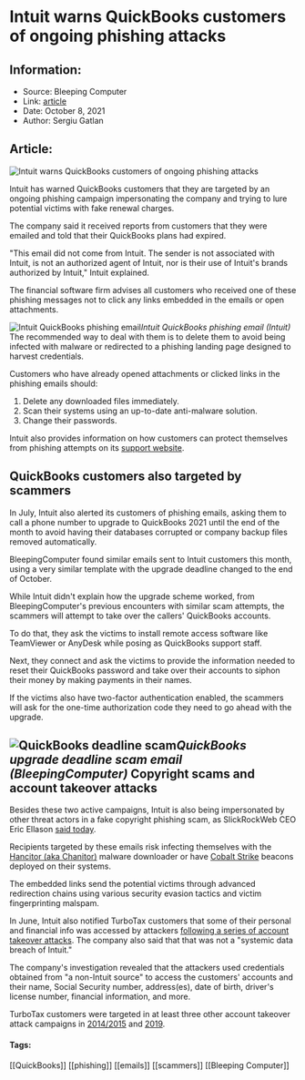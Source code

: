 # Intuit warns QuickBooks customers of ongoing phishing attacks
### 

## Information:
+ Source: Bleeping Computer
+ Link: [article](https://www.bleepingcomputer.com/news/security/intuit-warns-quickbooks-customers-of-ongoing-phishing-attacks/)
+ Date: October 8, 2021
+ Author: Sergiu Gatlan


## Article:
![Intuit warns QuickBooks customers of ongoing phishing attacks](https://www.bleepstatic.com/content/hl-images/2021/10/08/Intuit_QuickBooks.jpg)


Intuit has warned QuickBooks customers that they are targeted by an ongoing phishing campaign impersonating the company and trying to lure potential victims with fake renewal charges.


The company said it received reports from customers that they were emailed and told that their QuickBooks plans had expired.


"This email did not come from Intuit. The sender is not associated with Intuit, is not an authorized agent of Intuit, nor is their use of Intuit's brands authorized by Intuit," Intuit explained.


The financial software firm advises all customers who received one of these phishing messages not to click any links embedded in the emails or open attachments.



![Intuit QuickBooks phishing email](https://www.bleepstatic.com/images/news/u/1109292/2021/Intuit_QuickBooks_phishing_email.png)*Intuit QuickBooks phishing email (Intuit)*
The recommended way to deal with them is to delete them to avoid being infected with malware or redirected to a phishing landing page designed to harvest credentials.


Customers who have already opened attachments or clicked links in the phishing emails should:


1. Delete any downloaded files immediately.
2. Scan their systems using an up-to-date anti-malware solution.
3. Change their passwords.


Intuit also provides information on how customers can protect themselves from phishing attempts on its [support website](https://security.intuit.com/security-tips).


QuickBooks customers also targeted by scammers
----------------------------------------------


In July, Intuit also alerted its customers of phishing emails, asking them to call a phone number to upgrade to QuickBooks 2021 until the end of the month to avoid having their databases corrupted or company backup files removed automatically.


BleepingComputer found similar emails sent to Intuit customers this month, using a very similar template with the upgrade deadline changed to the end of October.


While Intuit didn't explain how the upgrade scheme worked, from BleepingComputer's previous encounters with similar scam attempts, the scammers will attempt to take over the callers' QuickBooks accounts.


To do that, they ask the victims to install remote access software like TeamViewer or AnyDesk while posing as QuickBooks support staff.


Next, they connect and ask the victims to provide the information needed to reset their QuickBooks password and take over their accounts to siphon their money by making payments in their names.


If the victims also have two-factor authentication enabled, the scammers will ask for the one-time authorization code they need to go ahead with the upgrade.



![QuickBooks deadline scam](https://www.bleepstatic.com/images/news/u/1109292/2021/Intuit_financial_scam_deadline.jpg)*QuickBooks upgrade deadline scam email (BleepingComputer)*
Copyright scams and account takeover attacks
--------------------------------------------


Besides these two active campaigns, Intuit is also being impersonated by other threat actors in a fake copyright phishing scam, as SlickRockWeb CEO Eric Ellason [said today](https://twitter.com/SlickRockWeb/status/1446494956215017501).


Recipients targeted by these emails risk infecting themselves with the [Hancitor (aka Chanitor)](https://malpedia.caad.fkie.fraunhofer.de/details/win.hancitor) malware downloader or have [Cobalt Strike](https://malpedia.caad.fkie.fraunhofer.de/details/win.cobalt_strike) beacons deployed on their systems.


The embedded links send the potential victims through advanced redirection chains using various security evasion tactics and victim fingerprinting malspam.


In June, Intuit also notified TurboTax customers that some of their personal and financial info was accessed by attackers [following a series of account takeover attacks](https://www.bleepingcomputer.com/news/security/intuit-notifies-customers-of-compromised-turbotax-accounts/). The company also said that that was not a "systemic data breach of Intuit."


The company's investigation revealed that the attackers used credentials obtained from "a non-Intuit source" to access the customers' accounts and their name, Social Security number, address(es), date of birth, driver's license number, financial information, and more.


TurboTax customers were targeted in at least three other account takeover attack campaigns in [2014/2015](https://oag.ca.gov/ecrime/databreach/reports/sb24-49249) and [2019](https://www.bleepingcomputer.com/news/security/tax-returns-exposed-in-turbotax-credential-stuffing-attacks/).




#### Tags:
[[QuickBooks]] [[phishing]] [[emails]] [[scammers]] [[Bleeping Computer]]
